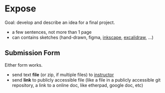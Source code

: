 # Expose

Goal: develop and describe an idea for a final project.

* a few sentences, not more than 1 page
* can contains sketches (hand-drawn, figma, [inkscape](https://inkscape.org/), [excalidraw](https://excalidraw.com/), ...)

## Submission Form

Either form works.

* send text **file** (or zip, if multiple files) to [instructor](mailto:martin.czygan@haw-hamburg.de)
* send **link** to publicly accessible file (like a file in a publicly accessible git repository, a link to a online doc, like etherpad, google doc, etc)

